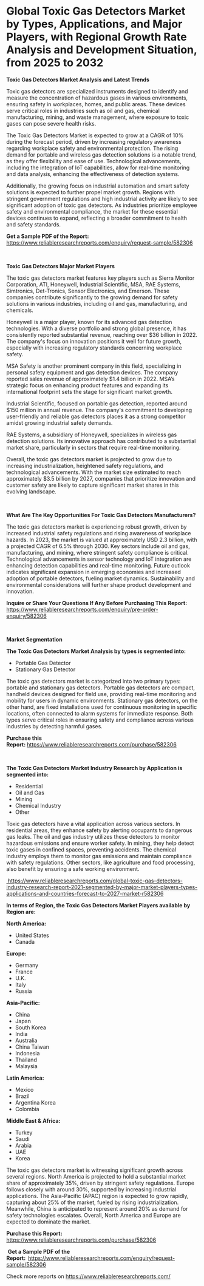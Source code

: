 <p><h1>Global Toxic Gas Detectors Market by Types, Applications, and Major Players, with Regional Growth Rate Analysis and Development Situation, from 2025 to 2032</h1></p><p><strong>Toxic Gas Detectors Market Analysis and Latest Trends</strong></p>
<p><p>Toxic gas detectors are specialized instruments designed to identify and measure the concentration of hazardous gases in various environments, ensuring safety in workplaces, homes, and public areas. These devices serve critical roles in industries such as oil and gas, chemical manufacturing, mining, and waste management, where exposure to toxic gases can pose severe health risks.</p><p>The Toxic Gas Detectors Market is expected to grow at a CAGR of 10% during the forecast period, driven by increasing regulatory awareness regarding workplace safety and environmental protection. The rising demand for portable and wireless gas detection solutions is a notable trend, as they offer flexibility and ease of use. Technological advancements, including the integration of IoT capabilities, allow for real-time monitoring and data analysis, enhancing the effectiveness of detection systems. </p><p>Additionally, the growing focus on industrial automation and smart safety solutions is expected to further propel market growth. Regions with stringent government regulations and high industrial activity are likely to see significant adoption of toxic gas detectors. As industries prioritize employee safety and environmental compliance, the market for these essential devices continues to expand, reflecting a broader commitment to health and safety standards.</p></p>
<p><strong>Get a Sample PDF of the Report:&nbsp;</strong> <a href="https://www.reliableresearchreports.com/enquiry/request-sample/582306?utm_campaign=3004&utm_medium=2&utm_source=Github&utm_content=ia&utm_term=23032025&utm_id=toxic-gas-detectors">https://www.reliableresearchreports.com/enquiry/request-sample/582306</a></p>
<p>&nbsp;</p>
<p><strong>Toxic Gas Detectors Major Market Players</strong></p>
<p><p>The toxic gas detectors market features key players such as Sierra Monitor Corporation, ATI, Honeywell, Industrial Scientific, MSA, RAE Systems, Simtronics, Det-Tronics, Sensor Electronics, and Emerson. These companies contribute significantly to the growing demand for safety solutions in various industries, including oil and gas, manufacturing, and chemicals.</p><p>Honeywell is a major player, known for its advanced gas detection technologies. With a diverse portfolio and strong global presence, it has consistently reported substantial revenue, reaching over $36 billion in 2022. The company's focus on innovation positions it well for future growth, especially with increasing regulatory standards concerning workplace safety.</p><p>MSA Safety is another prominent company in this field, specializing in personal safety equipment and gas detection devices. The company reported sales revenue of approximately $1.4 billion in 2022. MSA’s strategic focus on enhancing product features and expanding its international footprint sets the stage for significant market growth.</p><p>Industrial Scientific, focused on portable gas detection, reported around $150 million in annual revenue. The company's commitment to developing user-friendly and reliable gas detectors places it as a strong competitor amidst growing industrial safety demands.</p><p>RAE Systems, a subsidiary of Honeywell, specializes in wireless gas detection solutions. Its innovative approach has contributed to a substantial market share, particularly in sectors that require real-time monitoring.</p><p>Overall, the toxic gas detectors market is projected to grow due to increasing industrialization, heightened safety regulations, and technological advancements. With the market size estimated to reach approximately $3.5 billion by 2027, companies that prioritize innovation and customer safety are likely to capture significant market shares in this evolving landscape.</p></p>
<p>&nbsp;</p>
<p><strong>What Are The Key Opportunities For Toxic Gas Detectors Manufacturers?</strong></p>
<p><p>The toxic gas detectors market is experiencing robust growth, driven by increased industrial safety regulations and rising awareness of workplace hazards. In 2023, the market is valued at approximately USD 2.3 billion, with a projected CAGR of 6.5% through 2030. Key sectors include oil and gas, manufacturing, and mining, where stringent safety compliance is critical. Technological advancements in sensor technology and IoT integration are enhancing detection capabilities and real-time monitoring. Future outlook indicates significant expansion in emerging economies and increased adoption of portable detectors, fueling market dynamics. Sustainability and environmental considerations will further shape product development and innovation.</p></p>
<p><strong>Inquire or Share Your Questions If Any Before Purchasing This Report:</strong> <a href="https://www.reliableresearchreports.com/enquiry/pre-order-enquiry/582306?utm_campaign=3004&utm_medium=2&utm_source=Github&utm_content=ia&utm_term=23032025&utm_id=toxic-gas-detectors">https://www.reliableresearchreports.com/enquiry/pre-order-enquiry/582306</a></p>
<p>&nbsp;</p>
<p><strong>Market Segmentation</strong></p>
<p><strong>The Toxic Gas Detectors Market Analysis by types is segmented into:</strong></p>
<p><ul><li>Portable Gas Detector</li><li>Stationary Gas Detector</li></ul></p>
<p><p>The toxic gas detectors market is categorized into two primary types: portable and stationary gas detectors. Portable gas detectors are compact, handheld devices designed for field use, providing real-time monitoring and mobility for users in dynamic environments. Stationary gas detectors, on the other hand, are fixed installations used for continuous monitoring in specific locations, often connected to alarm systems for immediate response. Both types serve critical roles in ensuring safety and compliance across various industries by detecting harmful gases.</p></p>
<p><strong>Purchase this Report:&nbsp;</strong><a href="https://www.reliableresearchreports.com/purchase/582306?utm_campaign=3004&utm_medium=2&utm_source=Github&utm_content=ia&utm_term=23032025&utm_id=toxic-gas-detectors">https://www.reliableresearchreports.com/purchase/582306</a></p>
<p>&nbsp;</p>
<p><strong>The Toxic Gas Detectors Market Industry Research by Application is segmented into:</strong></p>
<p><ul><li>Residential</li><li>Oil and Gas</li><li>Mining</li><li>Chemical Industry</li><li>Other</li></ul></p>
<p><p>Toxic gas detectors have a vital application across various sectors. In residential areas, they enhance safety by alerting occupants to dangerous gas leaks. The oil and gas industry utilizes these detectors to monitor hazardous emissions and ensure worker safety. In mining, they help detect toxic gases in confined spaces, preventing accidents. The chemical industry employs them to monitor gas emissions and maintain compliance with safety regulations. Other sectors, like agriculture and food processing, also benefit by ensuring a safe working environment.</p></p>
<p><a href="https://www.reliableresearchreports.com/global-toxic-gas-detectors-industry-research-report-2021-segmented-by-major-market-players-types-applications-and-countries-forecast-to-2027-market-r582306?utm_campaign=3004&utm_medium=2&utm_source=Github&utm_content=ia&utm_term=23032025&utm_id=toxic-gas-detectors">&nbsp;https://www.reliableresearchreports.com/global-toxic-gas-detectors-industry-research-report-2021-segmented-by-major-market-players-types-applications-and-countries-forecast-to-2027-market-r582306</a></p>
<p><strong>In terms of Region, the Toxic Gas Detectors Market Players available by Region are:</strong></p>
<p>
    <p> <strong> North America: </strong>
        <ul>
            <li>United States</li>
            <li>Canada</li>
        </ul>
        </p> 
    <p> <strong> Europe: </strong>
        <ul>
            <li>Germany</li>
            <li>France</li>
            <li>U.K.</li>
            <li>Italy</li>
            <li>Russia</li>
        </ul>
        </p> 
    <p> <strong> Asia-Pacific: </strong>
        <ul>
            <li>China</li>
            <li>Japan</li>
            <li>South Korea</li>
            <li>India</li>
            <li>Australia</li>
            <li>China Taiwan</li>
            <li>Indonesia</li>
            <li>Thailand</li>
            <li>Malaysia</li>
        </ul>
        </p> 
    <p> <strong> Latin America: </strong>
        <ul>
            <li>Mexico</li>
            <li>Brazil</li>
            <li>Argentina Korea</li>
            <li>Colombia</li>
        </ul>
        </p> 
    <p> <strong> Middle East & Africa: </strong>
        <ul>
            <li>Turkey</li>
            <li>Saudi</li>
            <li>Arabia</li>
            <li>UAE</li>
            <li>Korea</li>
        </ul>
    </p>
    </p>
<p><p>The toxic gas detectors market is witnessing significant growth across several regions. North America is projected to hold a substantial market share of approximately 35%, driven by stringent safety regulations. Europe follows closely with around 30%, supported by increasing industrial applications. The Asia-Pacific (APAC) region is expected to grow rapidly, capturing about 25% of the market, fueled by rising industrialization. Meanwhile, China is anticipated to represent around 20% as demand for safety technologies escalates. Overall, North America and Europe are expected to dominate the market.</p></p>
<p><strong>Purchase this Report: </strong><a href="https://www.reliableresearchreports.com/purchase/582306?utm_campaign=3004&utm_medium=2&utm_source=Github&utm_content=ia&utm_term=23032025&utm_id=toxic-gas-detectors">https://www.reliableresearchreports.com/purchase/582306</a></p>
<p>&nbsp;<strong>Get a Sample PDF of the Report:&nbsp;&nbsp;</strong><a href="https://www.reliableresearchreports.com/enquiry/request-sample/582306?utm_campaign=3004&utm_medium=2&utm_source=Github&utm_content=ia&utm_term=23032025&utm_id=toxic-gas-detectors">https://www.reliableresearchreports.com/enquiry/request-sample/582306</a></p>
<p><strong></strong></p>
<p>Check more reports on <a href="https://www.reliableresearchreports.com/?utm_campaign=3004&utm_medium=2&utm_source=Github&utm_content=ia&utm_term=23032025&utm_id=toxic-gas-detectors">https://www.reliableresearchreports.com/</a></p>